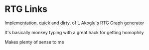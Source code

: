 RTG Links
===

Implementation, quick and dirty, of L Akoglu's RTG Graph generator

It's basically monkey typing with a great hack for getting homophily

Makes plenty of sense to me
